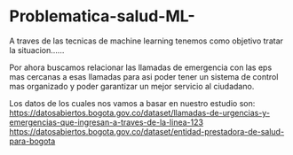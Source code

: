 # Problematica-salud-ML-
A traves de las tecnicas de machine learning tenemos como objetivo tratar la situacion......


Por ahora buscamos relacionar las llamadas de emergencia con las eps mas cercanas a esas llamadas para asi poder tener un sistema de control mas organizado y poder garantizar un mejor servicio al ciudadano.

Los datos de los cuales nos vamos a basar en nuestro estudio son:
https://datosabiertos.bogota.gov.co/dataset/llamadas-de-urgencias-y-emergencias-que-ingresan-a-traves-de-la-linea-123 
https://datosabiertos.bogota.gov.co/dataset/entidad-prestadora-de-salud-para-bogota

